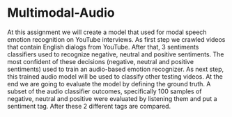 # Multimodal-Audio

At this assignment we will create a model that used for modal speech emotion recognition on YouTube interviews. As first step we crawled videos that contain English dialogs from YouTube. After that, 3 sentiments classifiers used to recognize negative, neutral and positive sentiments. The most confident of these decisions (negative, neutral and positive sentiments) used to train an audio-based emotion recognizer. As next step, this trained audio model will be used to classify other testing videos. At the end we are going to evaluate the model by defining the ground truth. A subset of the audio classifier outcomes, specifically 100 samples of negative, neutral and positive were evaluated by listening them and put a sentiment tag. After these 2 different tags are compared.
